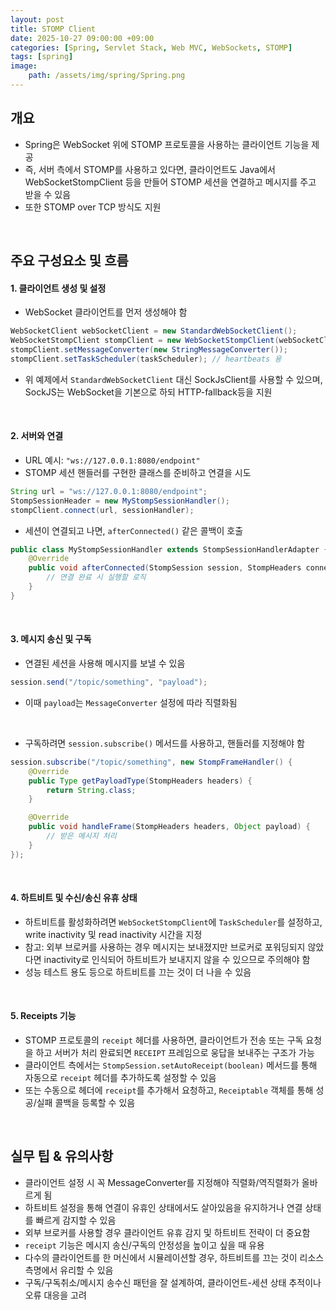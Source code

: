 ```yaml
---
layout: post
title: STOMP Client
date: 2025-10-27 09:00:00 +09:00
categories: [Spring, Servlet Stack, Web MVC, WebSockets, STOMP]
tags: [spring]
image:
    path: /assets/img/spring/Spring.png
---
```


## 개요

- Spring은 WebSocket 위에 STOMP 프로토콜을 사용하는 클라이언트 기능을 제공
- 즉, 서버 측에서 STOMP를 사용하고 있다면, 클라이언트도 Java에서 WebSocketStompClient 등을 만들어 STOMP 세션을 연결하고 메시지를 주고 받을 수 있음
- 또한 STOMP over TCP 방식도 지원

<br>

## 주요 구성요소 및 흐름

#### 1. 클라이언트 생성 및 설정

- WebSocket 클라이언트를 먼저 생성해야 함

```java
WebSocketClient webSocketClient = new StandardWebSocketClient();
WebSocketStompClient stompClient = new WebSocketStompClient(webSocketClient);
stompClient.setMessageConverter(new StringMessageConverter());
stompClient.setTaskScheduler(taskScheduler); // heartbeats 용
```

- 위 예제에서 `StandardWebSocketClient` 대신 SockJsClient를 사용할 수 있으며, SockJS는 WebSocket을 기본으로 하되 HTTP-fallback등을 지원

<br>

#### 2. 서버와 연결

- URL 예시: `"ws://127.0.0.1:8080/endpoint"`
- STOMP 세션 핸들러를 구현한 클래스를 준비하고 연결을 시도

```java
String url = "ws://127.0.0.1:8080/endpoint";
StompSessionHeader = new MyStompSessionHandler();
stompClient.connect(url, sessionHandler);
```

- 세션이 연결되고 나면, `afterConnected()` 같은 콜백이 호출

```java
public class MyStompSessionHandler extends StompSessionHandlerAdapter {
    @Override
    public void afterConnected(StompSession session, StompHeaders connectedHeaders) {
        // 연결 완료 시 실행할 로직
    }
}
```

<br>

#### 3. 메시지 송신 및 구독

- 연결된 세션을 사용해 메시지를 보낼 수 있음

```java
session.send("/topic/something", "payload");
```

- 이때 `payload`는 `MessageConverter` 설정에 따라 직렬화됨

<br>

- 구독하려면 `session.subscribe()` 메서드를 사용하고, 핸들러를 지정해야 함

```java
session.subscribe("/topic/something", new StompFrameHandler() {
    @Override
    public Type getPayloadType(StompHeaders headers) {
        return String.class;
    }

    @Override
    public void handleFrame(StompHeaders headers, Object payload) {
        // 받은 메시지 처리
    }
});
```

<br>

#### 4. 하트비트 및 수신/송신 유휴 상태

- 하트비트를 활성화하려면 `WebSocketStompClient`에 `TaskScheduler`를 설정하고, write inactivity 및 read inactivity 시간을 지정
- 참고: 외부 브로커를 사용하는 경우 메시지는 보내졌지만 브로커로 포워딩되지 않았다면 inactivity로 인식되어 하트비트가 보내지지 않을 수 있으므로 주의해야 함
- 성능 테스트 용도 등으로 하트비트를 끄는 것이 더 나을 수 있음

<br>

#### 5. Receipts 기능

- STOMP 프로토콜의 `receipt` 헤더를 사용하면, 클라이언트가 전송 또는 구독 요청을 하고 서버가 처리 완료되면 `RECEIPT` 프레임으로 웅답을 보내주는 구조가 가능
- 클라이언트 측에서는 `StompSession.setAutoReceipt(boolean)` 메서드를 통해 자동으로 `receipt` 헤더를 추가하도록 설정할 수 있음
- 또는 수동으로 헤더에 `receipt`를 추가해서 요청하고, `Receiptable` 객체를 통해 성공/실패 콜백을 등록할 수 있음

<br>

## 실무 팁 & 유의사항

- 클라이언트 설정 시 꼭 MessageConverter를 지정해야 직렬화/역직렬화가 올바르게 됨
- 하트비트 설정을 통해 연결이 유휴인 상태에서도 살아있음을 유지하거나 연결 상태를 빠르게 감지할 수 있음
- 외부 브로커를 사용할 경우 클라이언트 유휴 감지 및 하트비트 전략이 더 중요함
- `receipt` 기능은 메시지 송신/구독의 안정성을 높이고 싶을 때 유용
- 다수의 클라이언트를 한 머신에서 시뮬레이션할 경우, 하트비트를 끄는 것이 리소스 측명에서 유리할 수 있음
- 구독/구독취소/메시지 송수신 패턴을 잘 설계하여, 클라이언트-세션 상태 추적이나 오류 대응을 고려